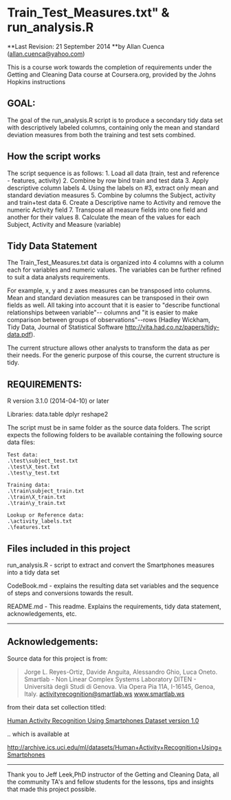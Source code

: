 Train\_Test\_Measures.txt" & run_analysis.R
===================================================

**Last Revision: 21 September 2014
**by Allan Cuenca (allan.cuenca@yahoo.com)


This is a course work towards the completion of requirements under 
the Getting and Cleaning Data course at Coursera.org,
provided by the Johns Hopkins instructions 

GOAL:
-----
The goal of the run_analysis.R script is to produce a secondary tidy data set with descriptively labeled columns, containing only the mean and standard deviation measures from both the training and test sets combined.


How the script works
--------------------
The script sequence is as follows:
    1. Load all data (train, test and reference - features, activity)
    2. Combine by row bind train and test data
    3. Apply descriptive column labels
    4. Using the labels on #3, extract only mean and standard deviation measures
    5. Combine by columns the Subject, activity and train+test data
    6. Create a Descriptive name to Activity and remove the numeric Activity field 
    7. Transpose all measure fields into one field and another for their values
    8. Calculate the mean of the values for each Subject, Activity and Measure (variable)
    

Tidy Data Statement
-------------------

The Train_Test_Measures.txt data is organized into 4 columns with a column each for variables and numeric values. The variables can be further refined to suit a data analysts requirements. 

For example, x, y and z axes measures can be transposed into columns. Mean and standard deviation measures can be transposed in their own fields as well. All taking into account that it is easier to "describe functional relationships between variable"-- columns and "it is easier to make comparison between groups of observations"--rows (Hadley Wickham, Tidy Data, Journal of Statistical Software http://vita.had.co.nz/papers/tidy-data.pdf).

The current structure allows other analysts to transform the data as per their needs. For the generic purpose of this course, the current structure is tidy.

REQUIREMENTS:
------------

R version 3.1.0 (2014-04-10) or later

Libraries:
    data.table
    dplyr
    reshape2
    
The script must be in same folder as the source data folders. The script expects the following folders to be available containing the following source data files:

    Test data:
    .\test\subject_test.txt
    .\test\X_test.txt
    .\test\y_test.txt

    Training data:
    .\train\subject_train.txt
    .\train\X_train.txt
    .\train\y_train.txt
    
    Lookup or Reference data:
    .\activity_labels.txt
    .\features.txt
    

Files included in this project
------------------------------

run_analysis.R - script to extract and convert the Smartphones measures into a tidy data set

CodeBook.md - explains the resulting data set variables and the sequence of steps and conversions towards the result.

README.md - This readme. Explains the requirements, tidy data statement, acknowledgements, etc.

---
Acknowledgements:
---------------------------------------------
Source data for this project is from:<p>
>Jorge L. Reyes-Ortiz, Davide Anguita, Alessandro Ghio, Luca Oneto.
>Smartlab - Non Linear Complex Systems Laboratory
>DITEN - Università degli Studi di Genova.
>Via Opera Pia 11A, I-16145, Genoa, Italy.
>activityrecognition@smartlab.ws
>www.smartlab.ws

from their data set collection titled:

[Human Activity Recognition Using Smartphones Dataset version 1.0](http://archive.ics.uci.edu/ml/datasets/Human+Activity+Recognition+Using+Smartphones)

.. which is available at 

http://archive.ics.uci.edu/ml/datasets/Human+Activity+Recognition+Using+Smartphones 

---

Thank you to Jeff Leek,PhD instructor of the Getting and Cleaning Data, all the community TA's and fellow students for the lessons, tips and insights that made this project possible.
